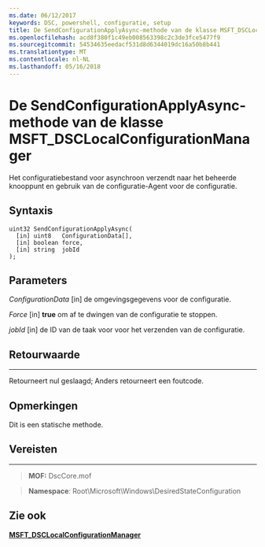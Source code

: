```yaml
---
ms.date: 06/12/2017
keywords: DSC, powershell, configuratie, setup
title: De SendConfigurationApplyAsync-methode van de klasse MSFT_DSCLocalConfigurationManager
ms.openlocfilehash: acd8f380f1c49eb008563398c2c3de3fce5477f9
ms.sourcegitcommit: 54534635eedacf531d8d6344019dc16a50b8b441
ms.translationtype: MT
ms.contentlocale: nl-NL
ms.lasthandoff: 05/16/2018
---
```

# <a name="sendconfigurationapplyasync-method-of-the-msftdsclocalconfigurationmanager-class"></a>De SendConfigurationApplyAsync-methode van de klasse MSFT_DSCLocalConfigurationManager

Het configuratiebestand voor asynchroon verzendt naar het beheerde knooppunt en gebruik van de configuratie-Agent voor de configuratie.

<a name="syntax"></a>Syntaxis
------

```mof
uint32 SendConfigurationApplyAsync(
  [in] uint8   ConfigurationData[],
  [in] boolean force,
  [in] string  jobId
);
```

<a name="parameters"></a>Parameters
----------

*ConfigurationData* \[in\] de omgevingsgegevens voor de configuratie.

*Force* \[in\] **true** om af te dwingen van de configuratie te stoppen.

*jobId* \[in\] de ID van de taak voor voor het verzenden van de configuratie.

## <a name="return-value"></a>Retourwaarde
------------

Retourneert nul geslaagd; Anders retourneert een foutcode.

## <a name="remarks"></a>Opmerkingen

Dit is een statische methode.

## <a name="requirements"></a>Vereisten
------------
>**MOF:** DscCore.mof

>**Namespace**: Root\Microsoft\Windows\DesiredStateConfiguration


## <a name="see-also"></a>Zie ook


[**MSFT_DSCLocalConfigurationManager**](msft-dsclocalconfigurationmanager.md)
